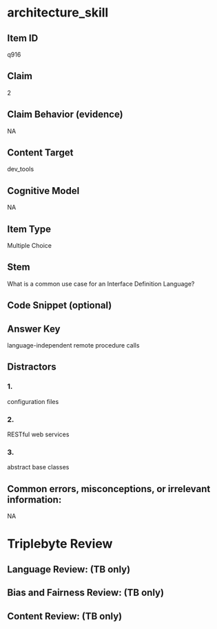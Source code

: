 # architecture_skill

## Item ID
q916

## Claim
2

## Claim Behavior (evidence)
NA

## Content Target
dev_tools

## Cognitive Model
NA

## Item Type
Multiple Choice

## Stem
What is a common use case for an Interface Definition Language?

## Code Snippet (optional)


## Answer Key
language-independent remote procedure calls

## Distractors

### 1.
configuration files

### 2.
RESTful web services

### 3.
abstract base classes

## Common errors, misconceptions, or irrelevant information:
NA

# Triplebyte Review


## Language Review: (TB only)


## Bias and Fairness Review: (TB only)


## Content Review: (TB only)

